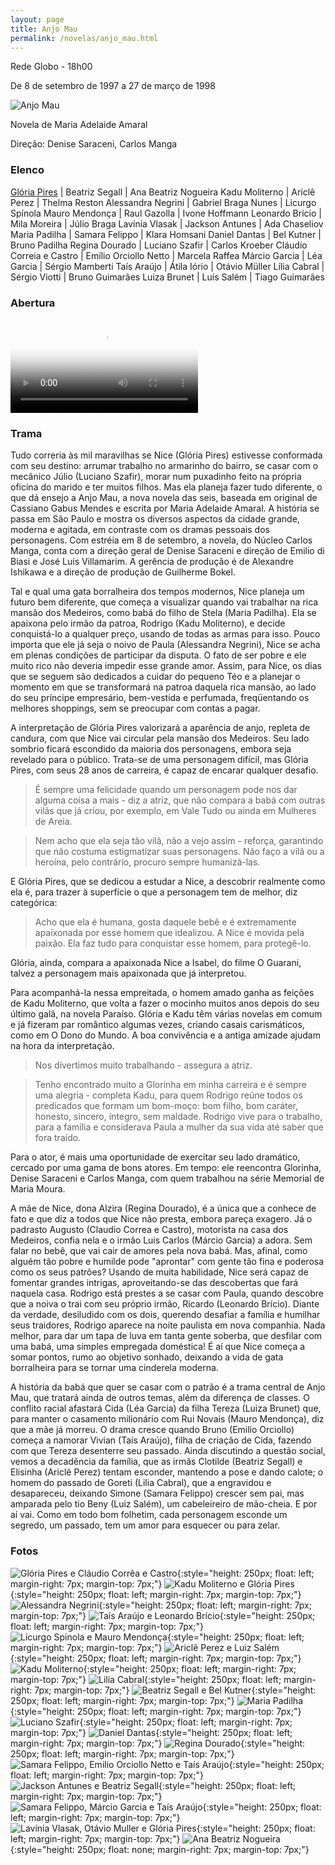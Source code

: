 ```yaml
---
layout: page
title: Anjo Mau
permalink: /novelas/anjo_mau.html
---
```


Rede Globo - 18h00

De 8 de setembro de 1997 a 27 de março de 1998

![Anjo Mau](/novelas/img/anjo_mau_logo.jpg)

Novela de Maria Adelaide Amaral

Direção: Denise Saraceni, Carlos Manga

### Elenco

[Glória Pires](/novelas/gloria_pires.html) | Beatriz Segall | Ana Beatriz Nogueira
Kadu Moliterno | Ariclê Perez | Thelma Reston
Alessandra Negrini | Gabriel Braga Nunes | Licurgo Spínola
Mauro Mendonça | Raul Gazolla | Ivone Hoffmann
Leonardo Brício | Mila Moreira | Júlio Braga
Lavínia Vlasak | Jackson Antunes | Ada Chaseliov
Maria Padilha | Samara Felippo | Klara Homsani
Daniel Dantas | Bel Kutner | Bruno Padilha
Regina Dourado | Luciano Szafir | Carlos Kroeber
Cláudio Correia e Castro | Emílio Orciollo Netto | Marcela Raffea
Márcio Garcia | Léa Garcia | Sérgio Mamberti
Taís Araújo | Átila Iório | Otávio Müller
Lília Cabral | Sérgio Viotti | Bruno Guimarães
Luiza Brunet | Luís Salém | Tiago Guimarães

### Abertura

<video poster="/novelas/img/anjo_mau_abertura.png" id="player" playsinline controls>
    <source src="https://124700.selcdn.ru/srv.victor3d.com.br/novelas/anjo_mau_1997.mp4" type="video/mp4">
</video>

### Trama

Tudo correria às mil maravilhas se Nice (Glória Pires) estivesse conformada com seu destino: arrumar trabalho no armarinho do bairro, se casar com o mecânico Júlio (Luciano Szafir), morar num puxadinho feito na própria oficina do marido e ter muitos filhos. Mas ela planeja fazer tudo diferente, o que dá ensejo a Anjo Mau, a nova novela das seis, baseada em original de Cassiano Gabus Mendes e escrita por Maria Adelaide Amaral. A história se passa em São Paulo e mostra os diversos aspectos da cidade grande, moderna e agitada, em contraste com os dramas pessoais dos personagens. Com estréia em 8 de setembro, a novela, do Núcleo Carlos Manga, conta com a direção geral de Denise Saraceni e direção de Emilio di Biasi e José Luis Villamarim. A gerência de produção é de Alexandre Ishikawa e a direção de produção de Guilherme Bokel.

Tal e qual uma gata borralheira dos tempos modernos, Nice planeja um futuro bem diferente, que começa a visualizar quando vai trabalhar na rica mansão dos Medeiros, como babá do filho de Stela (Maria Padilha). Ela se apaixona pelo irmão da patroa, Rodrigo (Kadu Moliterno), e decide conquistá-lo a qualquer preço, usando de todas as armas para isso. Pouco importa que ele já seja o noivo de Paula (Alessandra Negrini), Nice se acha em plenas condições de participar da disputa. O fato de ser pobre e ele muito rico não deveria impedir esse grande amor. Assim, para Nice, os dias que se seguem são dedicados a cuidar do pequeno Téo e a planejar o momento em que se transformará na patroa daquela rica mansão, ao lado do seu príncipe empresário, bem-vestida e perfumada, freqüentando os melhores shoppings, sem se preocupar com contas a pagar.

A interpretação de Glória Pires valorizará a aparência de anjo, repleta de candura, com que Nice vai circular pela mansão dos Medeiros. Seu lado sombrio ficará escondido da maioria dos personagens, embora seja revelado para o público. Trata-se de uma personagem difícil, mas Glória Pires, com seus 28 anos de carreira, é capaz de encarar qualquer desafio.

> É sempre uma felicidade quando um personagem pode nos dar alguma coisa a mais - diz a atriz, que não compara a babá com outras vilãs que já criou, por exemplo, em Vale Tudo ou ainda em Mulheres de Areia.

> Nem acho que ela seja tão vilã, não a vejo assim - reforça, garantindo que não costuma estigmatizar suas personagens. Não faço a vilã ou a heroína, pelo contrário, procuro sempre humanizá-las.

E Glória Pires, que se dedicou a estudar a Nice, a descobrir realmente como ela é, para trazer à superfície o que a personagem tem de melhor, diz categórica:

> Acho que ela é humana, gosta daquele bebê e é extremamente apaixonada por esse homem que idealizou. A Nice é movida pela paixão. Ela faz tudo para conquistar esse homem, para protegê-lo.

Glória, ainda, compara a apaixonada Nice a Isabel, do filme O Guarani, talvez a personagem mais apaixonada que já interpretou.

Para acompanhá-la nessa empreitada, o homem amado ganha as feições de Kadu Moliterno, que volta a fazer o mocinho muitos anos depois do seu último galã, na novela Paraíso. Glória e Kadu têm várias novelas em comum e já fizeram par romântico algumas vezes, criando casais carismáticos, como em O Dono do Mundo. A boa convivência e a antiga amizade ajudam na hora da interpretação.

> Nos divertimos muito trabalhando - assegura a atriz.

> Tenho encontrado muito a Glorinha em minha carreira e é sempre uma alegria - completa Kadu, para quem Rodrigo reúne todos os predicados que formam um bom-moço: bom filho, bom caráter, honesto, sincero, íntegro, sem maldade. Rodrigo vive para o trabalho, para a família e considerava Paula a mulher da sua vida até saber que fora traído.

Para o ator, é mais uma oportunidade de exercitar seu lado dramático, cercado por uma gama de bons atores. Em tempo: ele reencontra Glorinha, Denise Saraceni e Carlos Manga, com quem trabalhou na série Memorial de Maria Moura.

A mãe de Nice, dona Alzira (Regina Dourado), é a única que a conhece de fato e que diz a todos que Nice não presta, embora pareça exagero. Já o padrasto Augusto (Claudio Correa e Castro), motorista na casa dos Medeiros, confia nela e o irmão Luis Carlos (Márcio Garcia) a adora. Sem falar no bebê, que vai cair de amores pela nova babá. Mas, afinal, como alguém tão pobre e humilde pode "aprontar" com gente tão fina e poderosa como os seus patrões? Usando de muita habilidade, Nice será capaz de fomentar grandes intrigas, aproveitando-se das descobertas que fará naquela casa. Rodrigo está prestes a se casar com Paula, quando descobre que a noiva o trai com seu próprio irmão, Ricardo (Leonardo Brício). Diante da verdade, desiludido com os dois, querendo desafiar a família e humilhar seus traidores, Rodrigo aparece na noite paulista em nova companhia. Nada melhor, para dar um tapa de luva em tanta gente soberba, que desfilar com uma babá, uma simples empregada doméstica! É aí que Nice começa a somar pontos, rumo ao objetivo sonhado, deixando a vida de gata borralheira para se tornar uma cinderela moderna.

A história da babá que quer se casar com o patrão é a trama central de Anjo Mau, que tratará ainda de outros temas, além da diferença de classes. O conflito racial afastará Cida (Léa Garcia) da filha Tereza (Luiza Brunet) que, para manter o casamento milionário com Rui Novais (Mauro Mendonça), diz que a mãe já morreu. O drama cresce quando Bruno (Emilio Orciollo) começa a namorar Vivian (Taís Araújo), filha de criação de Cida, fazendo com que Tereza desenterre seu passado. Ainda discutindo a questão social, vemos a decadência da família, que as irmãs Clotilde (Beatriz Segall) e Elisinha (Ariclê Perez) tentam esconder, mantendo a pose e dando calote; o homem do passado de Goreti (Lilia Cabral), que a engravidou e desapareceu, deixando Simone (Samara Felippo) crescer sem pai, mas amparada pelo tio Beny (Luiz Salém), um cabeleireiro de mão-cheia. E por aí vai. Como em todo bom folhetim, cada personagem esconde um segredo, um passado, tem um amor para esquecer ou para zelar.


### Fotos

![Glória Pires e Cláudio Corrêa e Castro](/novelas/img/anjo_mau_gloria_pires_e_claudio_correa_e_castro.jpg){:style="height: 250px; float: left; margin-right: 7px; margin-top: 7px;"}
![Kadu Moliterno e Glória Pires](/novelas/img/anjo_mau_kadu_moliterno_e_gloria_pires.jpg){:style="height: 250px; float: left; margin-right: 7px; margin-top: 7px;"}
![Alessandra Negrini](/novelas/img/anjo_mau_alessandra_negrini.jpg){:style="height: 250px; float: left; margin-right: 7px; margin-top: 7px;"}
![Taís Araújo e Leonardo Brício](/novelas/img/anjo_mau_tais_araujo_e_leonardo_bricio.jpg){:style="height: 250px; float: left; margin-right: 7px; margin-top: 7px;"}
![Licurgo Spinola e Mauro Mendonça](/novelas/img/anjo_mau_licurgo_spinola_e_mauro_mendonca.jpg){:style="height: 250px; float: left; margin-right: 7px; margin-top: 7px;"}
![Ariclê Perez e Luiz Salém](/novelas/img/anjo_mau_aricle_perez_e_luiz_salem.jpg){:style="height: 250px; float: left; margin-right: 7px; margin-top: 7px;"}
![Kadu Moliterno](/novelas/img/anjo_mau_kadu_moliterno.jpg){:style="height: 250px; float: left; margin-right: 7px; margin-top: 7px;"}
![Lilia Cabral](/novelas/img/anjo_mau_lilia_cabral.jpg){:style="height: 250px; float: left; margin-right: 7px; margin-top: 7px;"}
![Beatriz Segall e Bel Kutner](/novelas/img/anjo_mau_beatriz_segall_bel_kutner.jpg){:style="height: 250px; float: left; margin-right: 7px; margin-top: 7px;"}
![Maria Padilha](/novelas/img/anjo_mau_maria_padilha.jpg){:style="height: 250px; float: left; margin-right: 7px; margin-top: 7px;"}
![Luciano Szafir](/novelas/img/anjo_mau_luciano_szafir.jpg){:style="height: 250px; float: left; margin-right: 7px; margin-top: 7px;"}
![Daniel Dantas](/novelas/img/anjo_mau_daniel_dantas_e_maria_padilha.jpg){:style="height: 250px; float: left; margin-right: 7px; margin-top: 7px;"}
![Regina Dourado](/novelas/img/anjo_mau_regina_dourado.jpg){:style="height: 250px; float: left; margin-right: 7px; margin-top: 7px;"}
![Samara Felippo, Emilio Orciollo Netto e Taís Araújo](/novelas/img/anjo_mau_samara_felippo_emilio_orciollo_netto_e_tais_araujo.jpg){:style="height: 250px; float: left; margin-right: 7px; margin-top: 7px;"}
![Jackson Antunes e Beatriz Segall](/novelas/img/anjo_mau_jackson_antunese_e_beatriz_segal.jpg){:style="height: 250px; float: left; margin-right: 7px; margin-top: 7px;"}
![Samara Felippo, Márcio Garcia e Taís Araújo](/novelas/img/anjo_mau_samara_felippo_marcio_garcia_e_tais_araujo.jpg){:style="height: 250px; float: left; margin-right: 7px; margin-top: 7px;"}
![Lavínia Vlasak, Otávio Muller e Glória Pires](/novelas/img/anjo_mau_lavinia_vlasak_otavio_muller_e_gloria_pires.jpg){:style="height: 250px; float: left; margin-right: 7px; margin-top: 7px;"}
![Ana Beatriz Nogueira](/novelas/img/anjo_mau_ana_beatriz_nogueira.jpg){:style="height: 250px; float: none; margin-right: 7px; margin-top: 7px;"}


